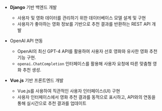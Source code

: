 - **Django** 기반 백엔드 개발
  - 사용자 및 영화 데이터를 관리하기 위한 데이터베이스 모델 설계 및 구현
  - 사용자가 좋아하는 영화 정보를 기반으로 추천 결과를 반환하는 REST API 개발

- OpenAI API 연동
  - OpenAI의 최신 GPT-4 API를 활용하여 사용자 선호 영화와 유사한 영화 추천 기능 구현.
  - `openai.ChatCompletion` 인터페이스를 활용해 사용자 요청에 따른 맞춤형 영화 추천 생성.

- **Vue.js** 기반 프론트엔드 개발
  - Vue.js를 사용하여 직관적인 사용자 인터페이스(UI) 구현
  - 사용자 인터페이스에서 영화 추천 결과를 동적으로 표시하고, API와의 연동을 통해 실시간으로 추천 결과를 업데이트